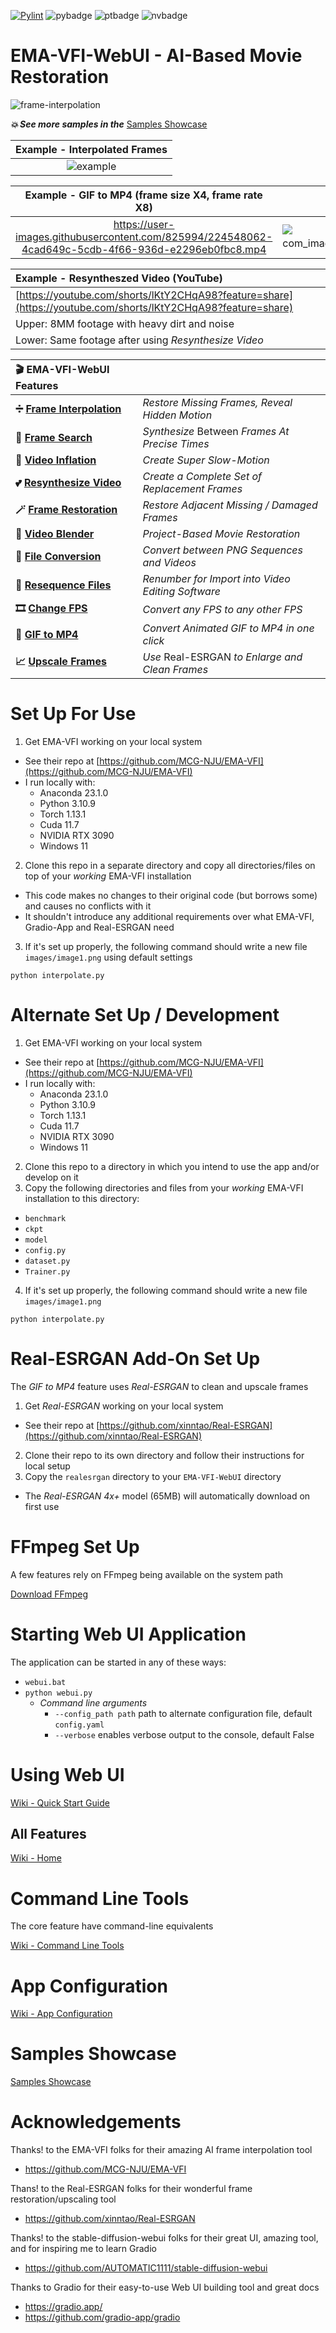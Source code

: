 [![Pylint](https://github.com/jhogsett/EMA-VFI-WebUI/actions/workflows/pylint.yml/badge.svg)](https://github.com/jhogsett/EMA-VFI-WebUI/actions/workflows/pylint.yml)
![pybadge](https://img.shields.io/badge/Python-3.10.9-4380b0)
![ptbadge](https://img.shields.io/badge/Torch-1.13.1-ee4b28)
![nvbadge](https://img.shields.io/badge/Cuda-11.7-76b900)

# EMA-VFI-WebUI - AI-Based Movie Restoration

![frame-interpolation](https://github.com/jhogsett/EMA-VFI-WebUI/assets/825994/2370458c-6414-421f-8aa2-33a0db84c2cf)

_**💥 See more samples in the**_ [Samples Showcase](https://github.com/jhogsett/EMA-VFI-WebUI/wiki/Samples-Showcase)

| Example - Interpolated Frames |
|:--:|
| ![example](https://user-images.githubusercontent.com/825994/224527362-90fb4b00-8433-44e9-a179-7c34dcd5f24e.gif) |

<!-- | Example - Video Inflation (YouTube) |
|:--:|
| [Demo of 32X Video Inflation with marked original frames](https://youtu.be/rOiALIN805w) |-->

| Example - GIF to MP4 (frame size X4, frame rate X8) | Example - Original GIF |
|:--:|:--:|
| https://user-images.githubusercontent.com/825994/224548062-4cad649c-5cdb-4f66-936d-e2296eb0fbc8.mp4 | ![http_t0 tagstat com_image03_0_21c475648484948484881505552](https://user-images.githubusercontent.com/825994/224527434-85668d32-a363-4c9a-85c0-535341c598de.gif) |

| Example - Resyntheszed Video (YouTube) |
|:--|
| [https://youtube.com/shorts/lKtY2CHqA98?feature=share](https://youtube.com/shorts/lKtY2CHqA98?feature=share) |
| Upper: 8MM footage with heavy dirt and noise |
| Lower: Same footage after using _Resynthesize Video_ |

| 🎬 EMA-VFI-WebUI Features | &nbsp; |
|:--|:--|
| **➗ [Frame Interpolation](https://github.com/jhogsett/EMA-VFI-WebUI/wiki/Frame-Interpolation)** | _Restore Missing Frames, Reveal Hidden Motion_ |
| **🔎 [Frame Search](https://github.com/jhogsett/EMA-VFI-WebUI/wiki/Frame-Search)** | _Synthesize_ Between _Frames At Precise Times_ |
| **🎈 [Video Inflation](https://github.com/jhogsett/EMA-VFI-WebUI/wiki/Video-Inflation)** | _Create Super Slow-Motion_ |
| **💕 [Resynthesize Video](https://github.com/jhogsett/EMA-VFI-WebUI/wiki/Resynthesize-Video)** | _Create a Complete Set of Replacement Frames_ |
| **🪄 [Frame Restoration](https://github.com/jhogsett/EMA-VFI-WebUI/wiki/Frame-Restoration)** | _Restore Adjacent Missing / Damaged Frames_ |
| **🔬 [Video Blender](https://github.com/jhogsett/EMA-VFI-WebUI/wiki/Video-Blender)** | _Project-Based Movie Restoration_ |
| **📁 [File Conversion](https://github.com/jhogsett/EMA-VFI-WebUI/wiki/Tools)** | _Convert between PNG Sequences and Videos_ |
| **🔢 [Resequence Files](https://github.com/jhogsett/EMA-VFI-WebUI/wiki/Resequence-Files)** | _Renumber for Import into Video Editing Software_ |
| **🎞️ [Change FPS](https://github.com/jhogsett/EMA-VFI-WebUI/wiki/Change-FPS)** | _Convert any FPS to any other FPS_ |
| **💎 [GIF to MP4](https://github.com/jhogsett/EMA-VFI-WebUI/wiki/GIF-to-MP4)** | _Convert Animated GIF to MP4 in one click_ |
| **📈 [Upscale Frames](https://github.com/jhogsett/EMA-VFI-WebUI/wiki/Upscale-Frames)** | _Use_ Real-ESRGAN _to Enlarge and Clean Frames_ |

# Set Up For Use

1. Get EMA-VFI working on your local system
- See their repo at [https://github.com/MCG-NJU/EMA-VFI](https://github.com/MCG-NJU/EMA-VFI)
- I run locally with:
  - Anaconda 23.1.0
  - Python 3.10.9
  - Torch 1.13.1
  - Cuda 11.7
  - NVIDIA RTX 3090
  - Windows 11
2. Clone this repo in a separate directory and copy all directories/files on top of your *working* EMA-VFI installation
- This code makes no changes to their original code (but borrows some) and causes no conflicts with it
- It shouldn't introduce any additional requirements over what EMA-VFI, Gradio-App and Real-ESRGAN need
3. If it's set up properly, the following command should write a new file `images/image1.png` using default settings

`python interpolate.py`

# Alternate Set Up / Development

1. Get EMA-VFI working on your local system
- See their repo at [https://github.com/MCG-NJU/EMA-VFI](https://github.com/MCG-NJU/EMA-VFI)
- I run locally with:
  - Anaconda 23.1.0
  - Python 3.10.9
  - Torch 1.13.1
  - Cuda 11.7
  - NVIDIA RTX 3090
  - Windows 11
2. Clone this repo to a directory in which you intend to use the app and/or develop on it
3. Copy the following directories and files from your *working* EMA-VFI installation to this directory:
- `benchmark`
- `ckpt`
- `model`
- `config.py`
- `dataset.py`
- `Trainer.py`
4. If it's set up properly, the following command should write a new file `images/image1.png`

`python interpolate.py`

# Real-ESRGAN Add-On Set Up

The _GIF to MP4_ feature uses _Real-ESRGAN_ to clean and upscale frames

1. Get _Real-ESRGAN_ working on your local system
- See their repo at [https://github.com/xinntao/Real-ESRGAN](https://github.com/xinntao/Real-ESRGAN)
2. Clone their repo to its own directory and follow their instructions for local setup
3. Copy the `realesrgan` directory to your `EMA-VFI-WebUI` directory
* The _Real-ESRGAN 4x+_ model (65MB) will automatically download on first use

# FFmpeg Set Up

A few features rely on FFmpeg being available on the system path

[Download FFmpeg](https://ffmpeg.org/download.html)

# Starting Web UI Application

The application can be started in any of these ways:
- `webui.bat`
- `python webui.py`
  - _Command line arguments_
    - `--config_path path` path to alternate configuration file, default `config.yaml`
    - `--verbose` enables verbose output to the console, default False

# Using Web UI

[Wiki - Quick Start Guide](https://github.com/jhogsett/VFIformer-WebUI/wiki/Quick-Start-Guide)

## All Features

[Wiki - Home](https://github.com/jhogsett/VFIformer-WebUI/wiki)

# Command Line Tools

The core feature have command-line equivalents

[Wiki - Command Line Tools](https://github.com/jhogsett/VFIformer-WebUI/wiki/Command-Line-Tools)

# App Configuration

[Wiki - App Configuration](https://github.com/jhogsett/VFIformer-WebUI/wiki/App-Configuration)

# Samples Showcase

[Samples Showcase](https://github.com/jhogsett/EMA-VFI-WebUI/wiki/Samples-Showcase)

# Acknowledgements

Thanks! to the EMA-VFI folks for their amazing AI frame interpolation tool
- https://github.com/MCG-NJU/EMA-VFI

Thans! to the Real-ESRGAN folks for their wonderful frame restoration/upscaling tool
- https://github.com/xinntao/Real-ESRGAN

Thanks! to the stable-diffusion-webui folks for their great UI, amazing tool, and for inspiring me to learn Gradio
- https://github.com/AUTOMATIC1111/stable-diffusion-webui

Thanks to Gradio for their easy-to-use Web UI building tool and great docs
- https://gradio.app/
- https://github.com/gradio-app/gradio
